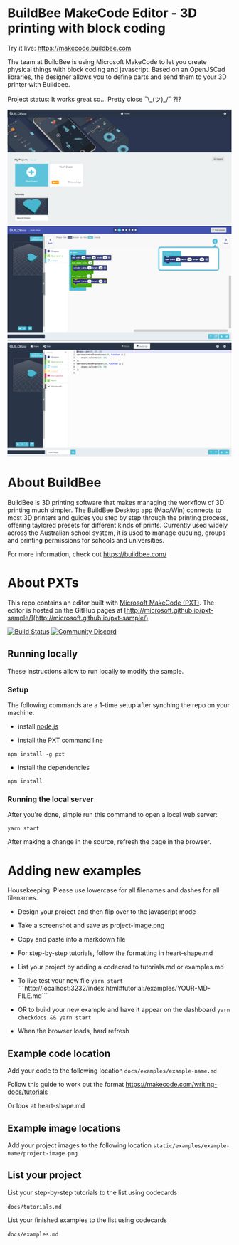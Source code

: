 # BuildBee MakeCode Editor - 3D printing with block coding
Try it live: https://makecode.buildbee.com

The team at BuildBee is using Microsoft MakeCode to let you create physical things with block coding and javascript.  Based on an OpenJSCad libraries, the designer allows you to define parts and send them to your 3D printer with Buildbee. 

Project status: It works great so... Pretty close ¯\\\_(ツ)\_/¯ ?!?

![projects](./docs/screenshots/projects.png)
![tutorials](./docs/screenshots/tutorial.png)
![javascript](./docs/screenshots/javascript.png)

# About BuildBee 
BuildBee is 3D printing software that makes managing the workflow of 3D printing much simpler.  The BuildBee Desktop app (Mac/Win) connects to most 3D printers and guides you step by step through the printing process, offering taylored presets for different kinds of prints. Currently used widely across the Australian school system, it is used to manage queuing, groups and printing permissions for schools and universities. 

For more information, check out 
https://buildbee.com/

# About PXTs

This repo contains an editor built with [Microsoft MakeCode (PXT)](https://github.com/Microsoft/pxt). The editor is hosted on the GitHub pages at [http://microsoft.github.io/pxt-sample/](http://microsoft.github.io/pxt-sample/)

[![Build Status](https://travis-ci.org/Microsoft/pxt-sample.svg?branch=master)](https://travis-ci.org/Microsoft/pxt-sample)
[![Community Discord](https://img.shields.io/discord/448979533891371018.svg)](https://aka.ms/makecodecommunity)



## Running locally

These instructions allow to run locally to modify the sample.

### Setup

The following commands are a 1-time setup after synching the repo on your machine.

* install [node.js](https://nodejs.org/en/)

* install the PXT command line
```
npm install -g pxt
```
* install the dependencies
```
npm install
```

### Running the local server

After you're done, simple run this command to open a local web server:
```
yarn start
```

After making a change in the source, refresh the page in the browser.


# Adding new examples

Housekeeping: Please use lowercase for all filenames and dashes for all filenames.


* Design your project and then flip over to the javascript mode
* Take a screenshot and save as project-image.png
* Copy and paste into a markdown file
* For step-by-step tutorials, follow the formatting in heart-shape.md
* List your project by adding a codecard to tutorials.md or examples.md

* To live test your new file
``` yarn start ``
```http://localhost:3232/index.html#tutorial:/examples/YOUR-MD-FILE.md```

* OR to build your new example and have it appear on the dashboard
```yarn checkdocs && yarn start```
* When the browser loads, hard refresh 


## Example code location
Add your code to the following location
```docs/examples/example-name.md```

Follow this guide to work out the format
https://makecode.com/writing-docs/tutorials

Or look at heart-shape.md

## Example image locations
Add your project images to the following location
```static/examples/example-name/project-image.png```

## List your project
List your step-by-step tutorials to the list using codecards

```docs/tutorials.md```

List your finished examples to the list using codecards
 
```docs/examples.md```

